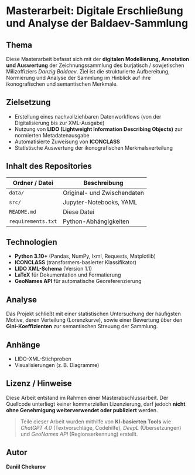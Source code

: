 # Masterarbeit: Digitale Erschließung und Analyse der Baldaev-Sammlung

## Thema
Diese Masterarbeit befasst sich mit der **digitalen Modellierung, Annotation und Auswertung** der Zeichnungssammlung des burjatisch / sowjetischen Milizoffiziers *Danzig Baldaev*. Ziel ist die strukturierte Aufbereitung, Normierung und Analyse der Sammlung im Hinblick auf ihre ikonografischen und semantischen Merkmale.

## Zielsetzung
- Erstellung eines nachvollziehbaren Datenworkflows (von der Digitalisierung bis zur XML-Ausgabe)
- Nutzung von **LIDO (Lightweight Information Describing Objects)** zur normierten Metadatenausgabe
- Automatisierte Zuweisung von **ICONCLASS**
- Statistische Auswertung der ikonografischen Merkmalsverteilung

## Inhalt des Repositories
| Ordner / Datei                        | Beschreibung |
|--------------------------------------|-------------|
| `data/`                              | Original- und Zwischendaten |
| `src/`                               | Jupyter-Notebooks, YAML |
| `README.md`                          | Diese Datei |
| `requirements.txt`                   | Python-Abhängigkeiten |

## Technologien
- **Python 3.10+** (Pandas, NumPy, lxml, Requests, Matplotlib)
- **ICONCLASS** (transformers-basierter Klassifikator)
- **LIDO XML-Schema** (Version 1.1)
- **LaTeX** für Dokumentation und Formatierung
- **GeoNames API** für automatische Georeferenzierung

## Analyse
Das Projekt schließt mit einer statistischen Untersuchung der häufigsten Motive, deren Verteilung (Lorenzkurve), sowie einer Bewertung über den **Gini-Koeffizienten** zur semantischen Streuung der Sammlung.

## Anhänge
- LIDO-XML-Stichproben
- Visualisierungen (z. B. Diagramme) 

## Lizenz / Hinweise
Diese Arbeit entstand im Rahmen einer Masterabschlussarbeit. Der Quellcode unterliegt keiner kommerziellen Lizenzierung, darf jedoch **nicht ohne Genehmigung weiterverwendet oder publiziert** werden.

> Teile dieser Arbeit wurden mithilfe von **KI-basierten Tools** wie *ChatGPT 4.0* (Textvorschläge, Codehilfe), *DeepL* (Übersetzungen) und *GeoNames API* (Regionserkennung) erstellt.

##  Autor
**Daniil Chekurov**  



